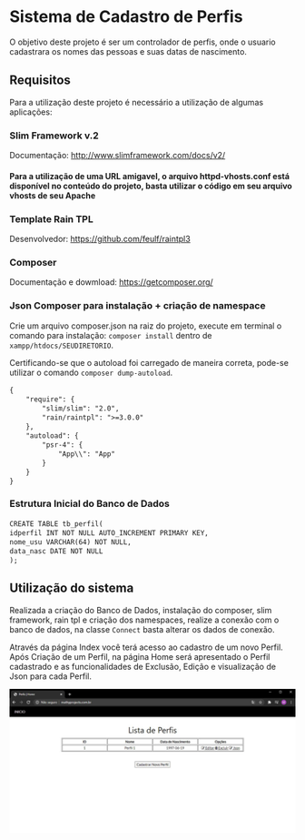 # Sistema de Cadastro de Perfis
O objetivo deste projeto é ser um controlador de perfis, onde o usuario cadastrara os nomes das pessoas e suas datas de nascimento.

## Requisitos
Para a utilização deste projeto é necessário a utilização de algumas aplicações:

### Slim Framework v.2
Documentação: http://www.slimframework.com/docs/v2/

#### Para a utilização de uma URL amigavel, o arquivo httpd-vhosts.conf está disponível no conteúdo do projeto, basta utilizar o código em seu arquivo vhosts de seu Apache

### Template Rain TPL
Desenvolvedor: https://github.com/feulf/raintpl3

### Composer 
Documentação e dowmload: https://getcomposer.org/

### Json Composer para instalação + criação de namespace
Crie um arquivo composer.json na raiz do projeto, execute em terminal o comando para instalação: ```composer install``` dentro de ```xampp/htdocs/SEUDIRETORIO```.

Certificando-se que o autoload foi carregado de maneira correta, pode-se utilizar o comando ```composer dump-autoload```.
```
{
    "require": {
        "slim/slim": "2.0",
        "rain/raintpl": ">=3.0.0"
    },
    "autoload": {
        "psr-4": {
            "App\\": "App"
        }
    }
}
```
### Estrutura Inicial do Banco de Dados
```
CREATE TABLE tb_perfil(
idperfil INT NOT NULL AUTO_INCREMENT PRIMARY KEY,
nome_usu VARCHAR(64) NOT NULL,
data_nasc DATE NOT NULL
);
```

## Utilização do sistema
Realizada a criação do Banco de Dados, instalação do composer, slim framework, rain tpl e criação dos namespaces, realize a conexão com o banco de dados, na classe ```Connect``` basta alterar os dados de conexão.

Através da página Index você terá acesso ao cadastro de um novo Perfil. Após Criação de um Perfil, na página Home será apresentado o Perfil cadastrado e as funcionalidades de Exclusão, Edição e visualização de Json para cada Perfil.

![Imagem Perfil](https://github.com/MatheusVMSantiago/Desafio/blob/master/App/Image_perfil/HomePerfil.JPG)

